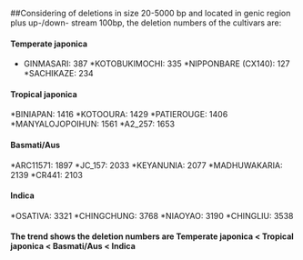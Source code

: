 ##Considering of deletions in size 20-5000 bp and located in genic region plus up-/down- stream 100bp, the deletion numbers of the cultivars are:

#### Temperate japonica
* GINMASARI: 387
*KOTOBUKIMOCHI: 335
*NIPPONBARE (CX140): 127
*SACHIKAZE: 234

#### Tropical japonica
*BINIAPAN: 1416
*KOTOOURA: 1429
*PATIEROUGE: 1406
*MANYALOJOPOIHUN: 1561
*A2_257: 1653

#### Basmati/Aus
*ARC11571: 1897
*JC_157: 2033
*KEYANUNIA: 2077
*MADHUWAKARIA: 2139
*CR441: 2103

#### Indica
*OSATIVA: 3321
*CHINGCHUNG: 3768
*NIAOYAO: 3190
*CHINGLIU: 3538

#### The trend shows the deletion numbers are Temperate japonica < Tropical japonica < Basmati/Aus < Indica

